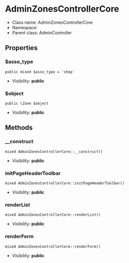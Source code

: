 AdminZonesControllerCore
===============






* Class name: AdminZonesControllerCore
* Namespace: 
* Parent class: AdminController





Properties
----------


### $asso_type

    public mixed $asso_type = 'shop'





* Visibility: **public**


### $object

    public \Zone $object





* Visibility: **public**


Methods
-------


### __construct

    mixed AdminZonesControllerCore::__construct()





* Visibility: **public**




### initPageHeaderToolbar

    mixed AdminZonesControllerCore::initPageHeaderToolbar()





* Visibility: **public**




### renderList

    mixed AdminZonesControllerCore::renderList()





* Visibility: **public**




### renderForm

    mixed AdminZonesControllerCore::renderForm()





* Visibility: **public**



